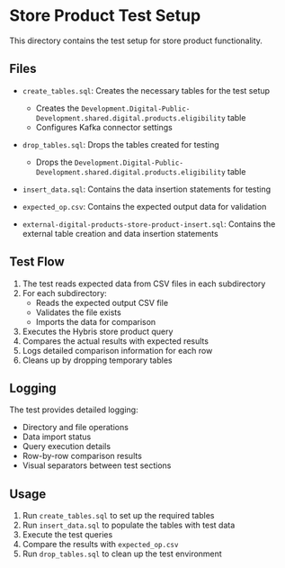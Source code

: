 # Store Product Test Setup

This directory contains the test setup for store product functionality.

## Files

- `create_tables.sql`: Creates the necessary tables for the test setup
  - Creates the `Development.Digital-Public-Development.shared.digital.products.eligibility` table
  - Configures Kafka connector settings

- `drop_tables.sql`: Drops the tables created for testing
  - Drops the `Development.Digital-Public-Development.shared.digital.products.eligibility` table

- `insert_data.sql`: Contains the data insertion statements for testing
- `expected_op.csv`: Contains the expected output data for validation
- `external-digital-products-store-product-insert.sql`: Contains the external table creation and data insertion statements

## Test Flow

1. The test reads expected data from CSV files in each subdirectory
2. For each subdirectory:
   - Reads the expected output CSV file
   - Validates the file exists
   - Imports the data for comparison
3. Executes the Hybris store product query
4. Compares the actual results with expected results
5. Logs detailed comparison information for each row
6. Cleans up by dropping temporary tables

## Logging

The test provides detailed logging:
- Directory and file operations
- Data import status
- Query execution details
- Row-by-row comparison results
- Visual separators between test sections

## Usage

1. Run `create_tables.sql` to set up the required tables
2. Run `insert_data.sql` to populate the tables with test data
3. Execute the test queries
4. Compare the results with `expected_op.csv`
5. Run `drop_tables.sql` to clean up the test environment
